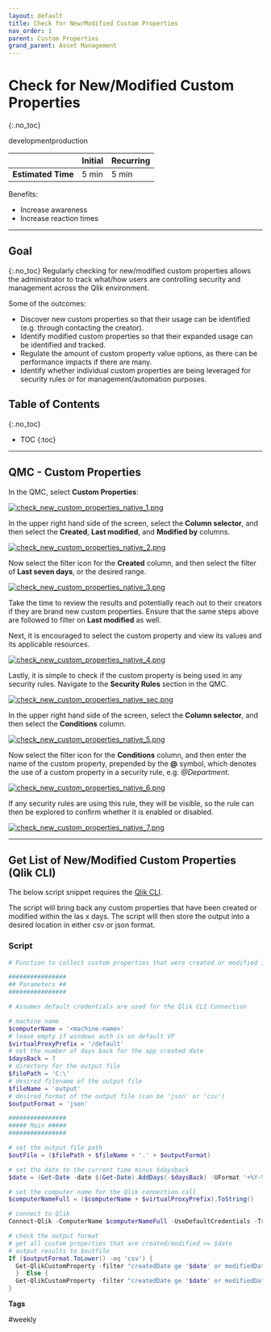 ```yaml
---
layout: default
title: Check for New/Modified Custom Properties
nav_order: 1
parent: Custom Properties
grand_parent: Asset Management
---
```


# Check for New/Modified Custom Properties <i class="fas fa-dolly-flatbed fa-xs" title="Shipped | Native Capability"></i> <i class="fas fa-file-code fa-xs" title="API | Requires Script"></i>
{:.no_toc}

<span class="label dev">development</span><span class="label prod">production</span>

|                                  		                      | Initial   | Recurring  |
|-----------------------------------------------------------|-----------|------------|
| <i class="far fa-clock fa-sm"></i> **Estimated Time**     | 5 min     | 5 min      |

Benefits:

  - Increase awareness
  - Increase reaction times
  
-------------------------

## Goal
{:.no_toc}
Regularly checking for new/modified custom properties allows the administrator to track what/how users are controlling security and management across the Qlik environment.

Some of the outcomes:
  - Discover new custom properties so that their usage can be identified (e.g. through contacting the creator).
  - Identify modified custom properties so that their expanded usage can be identified and tracked.
  - Regulate the amount of custom property value options, as there can be performance impacts if there are many.
  - Identify whether individual custom properties are being leveraged for security rules or for management/automation purposes.

## Table of Contents
{:.no_toc}

* TOC
{:toc}
-------------------------

## QMC - Custom Properties <i class="fas fa-dolly-flatbed fa-xs" title="Shipped | Native Capability"></i>

In the QMC, select **Custom Properties**:

[![check_new_custom_properties_native_1.png](images/check_new_custom_properties_native_1.png)](https://raw.githubusercontent.com/qs-admin-guide/qs-admin-guide/master/docs/asset_management/custom_properties/images/check_new_custom_properties_native_1.png)

In the upper right hand side of the screen, select the **Column selector**, and then select the **Created**, **Last modified**, and **Modified by** columns.

[![check_new_custom_properties_native_2.png](images/check_new_custom_properties_native_2.png)](https://raw.githubusercontent.com/qs-admin-guide/qs-admin-guide/master/docs/asset_management/custom_properties/images/check_new_custom_properties_native_2.png)

Now select the filter icon for the **Created** column, and then select the filter of **Last seven days**, or the desired range.

[![check_new_custom_properties_native_3.png](images/check_new_custom_properties_native_3.png)](https://raw.githubusercontent.com/qs-admin-guide/qs-admin-guide/master/docs/asset_management/custom_properties/images/check_new_custom_properties_native_3.png)

Take the time to review the results and potentially reach out to their creators if they are brand new custom properties. Ensure that the same steps above are followed to filter on **Last modified** as well.

Next, it is encouraged to select the custom property and view its values and its applicable resources.

[![check_new_custom_properties_native_4.png](images/check_new_custom_properties_native_4.png)](https://raw.githubusercontent.com/qs-admin-guide/qs-admin-guide/master/docs/asset_management/custom_properties/images/check_new_custom_properties_native_4.png)

Lastly, it is simple to check if the custom property is being used in any security rules. Navigate to the **Security Rules** section in the QMC.

[![check_new_custom_properties_native_sec.png](images/check_new_custom_properties_native_sec.png)](https://raw.githubusercontent.com/qs-admin-guide/qs-admin-guide/master/docs/asset_management/custom_properties/images/check_new_custom_properties_native_sec.png)

In the upper right hand side of the screen, select the **Column selector**, and then select the **Conditions** column.

[![check_new_custom_properties_native_5.png](images/check_new_custom_properties_native_5.png)](https://raw.githubusercontent.com/qs-admin-guide/qs-admin-guide/master/docs/asset_management/custom_properties/images/check_new_custom_properties_native_5.png)

Now select the filter icon for the **Conditions** column, and then enter the name of the custom property, prepended by the **@** symbol, which denotes the use of a custom property in a security rule, e.g. _@Department_.

[![check_new_custom_properties_native_6.png](images/check_new_custom_properties_native_6.png)](https://raw.githubusercontent.com/qs-admin-guide/qs-admin-guide/master/docs/asset_management/custom_properties/images/check_new_custom_properties_native_6.png)

If any security rules are using this rule, they will be visible, so the rule can then be explored to confirm whether it is enabled or disabled.

[![check_new_custom_properties_native_7.png](images/check_new_custom_properties_native_7.png)](https://raw.githubusercontent.com/qs-admin-guide/qs-admin-guide/master/docs/asset_management/custom_properties/images/check_new_custom_properties_native_7.png)

-------------------------

## Get List of New/Modified Custom Properties (Qlik CLI) <i class="fas fa-file-code fa-xs" title="API | Requires Script"></i>

The below script snippet requires the [Qlik CLI](../../tooling/qlik_cli.md).

The script will bring back any custom properties that have been created or modified within the las x days. The script will then store the output into a desired location in either csv or json format.

### Script
```powershell
# Function to collect custom properties that were created or modified in the last x days

################
## Parameters ##
################

# Assumes default credentials are used for the Qlik CLI Connection

# machine name
$computerName = '<machine-name>'
# leave empty if windows auth is on default VP
$virtualProxyPrefix = '/default'
# set the number of days back for the app created date
$daysBack = 7
# directory for the output file
$filePath = 'C:\'
# desired filename of the output file
$fileName = 'output'
# desired format of the output file (can be 'json' or 'csv')
$outputFormat = 'json'

################
##### Main #####
################

# set the output file path
$outFile = ($filePath + $fileName + '.' + $outputFormat)

# set the date to the current time minus $daysback
$date = (Get-Date -date $(Get-Date).AddDays(-$daysBack) -UFormat '+%Y-%m-%dT%H:%M:%S.000Z').ToString()

# set the computer name for the Qlik connection call
$computerNameFull = ($computerName + $virtualProxyPrefix).ToString()

# connect to Qlik
Connect-Qlik -ComputerName $computerNameFull -UseDefaultCredentials -TrustAllCerts

# check the output format
# get all custom properties that are created/modified >= $date
# output results to $outfile
If ($outputFormat.ToLower() -eq 'csv') {
  Get-QlikCustomProperty -filter "createdDate ge '$date' or modifiedDate ge '$date'" -full | ConvertTo-Csv -NoTypeInformation | Set-Content $outFile
  }  Else {
  Get-QlikCustomProperty -filter "createdDate ge '$date' or modifiedDate ge '$date'" -full | ConvertTo-Json | Set-Content $outFile
}
```

**Tags**

#weekly
